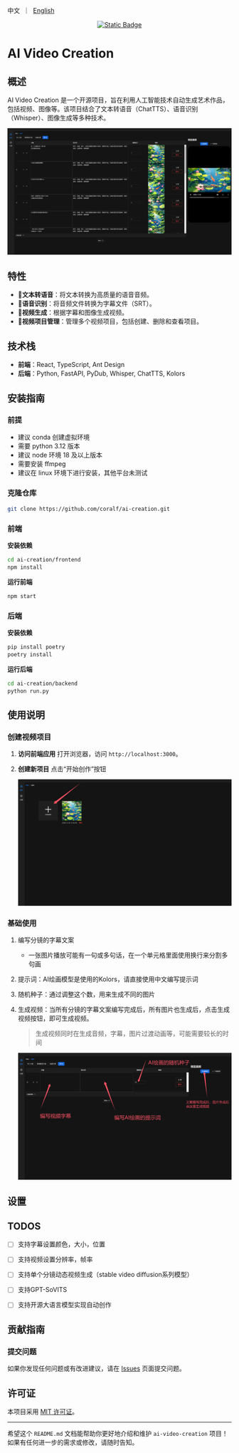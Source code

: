 <p align="left">
    中文</a>&nbsp ｜ &nbsp<a href="README_EN.md">English</a>&nbsp
</p>
<div align="center">
  <a href=''><img alt="Static Badge" src="https://img.shields.io/badge/AI%20Creation-github-brightgreen"></a>
</div>

# AI Video Creation

## 概述

AI Video Creation 是一个开源项目，旨在利用人工智能技术自动生成艺术作品，包括视频、图像等。该项目结合了文本转语音（ChatTTS）、语音识别（Whisper）、图像生成等多种技术。

<div align="center">
  <img src="./assets/image_1.png">
</div>

## 特性

- **🚀文本转语音**：将文本转换为高质量的语音音频。
- **🚀语音识别**：将音频文件转换为字幕文件（SRT）。
- **🚀视频生成**：根据字幕和图像生成视频。
- **🚀视频项目管理**：管理多个视频项目，包括创建、删除和查看项目。

## 技术栈

- **前端**：React, TypeScript, Ant Design
- **后端**：Python, FastAPI, PyDub, Whisper, ChatTTS, Kolors

## 安装指南

### 前提
* 建议 conda 创建虚拟环境
* 需要 python 3.12 版本
* 建议 node 环境 18 及以上版本
* 需要安装 ffmpeg
* 建议在 linux 环境下进行安装，其他平台未测试

### 克隆仓库

```bash
git clone https://github.com/coralf/ai-creation.git
```

### 前端

**安装依赖**
```bash
cd ai-creation/frontend
npm install
```

**运行前端**
```bash
npm start
```

### 后端

**安装依赖**
```bash
pip install poetry
poetry install
```

**运行后端**
```bash
cd ai-creation/backend
python run.py
```

## 使用说明


### 创建视频项目

1. **访问前端应用**
    打开浏览器，访问 `http://localhost:3000`。

2. **创建新项目**
    点击“开始创作”按钮
    <div align="center">
        <img src="./assets/image_create_project.png"/>
    </div>

### 基础使用
1. 编写分镜的字幕文案
    * 一张图片播放可能有一句或多句话，在一个单元格里面使用换行来分割多句画

2. 提示词：AI绘画模型是使用的Kolors，请直接使用中文编写提示词

3. 随机种子：通过调整这个数，用来生成不同的图片

4. 生成视频：当所有分镜的字幕文案编写完成后，所有图片也生成后，点击生成视频按钮，即可生成视频。
    > 生成视频同时在生成音频，字幕，图片过渡动画等，可能需要较长的时间
    <div align="center">
        <img src="./assets/image_basic_use.png"/>
    </div>

## 设置



## TODOS
- [ ] 支持字幕设置颜色，大小，位置
- [ ] 支持视频设置分辨率，帧率
- [ ] 支持单个分镜动态视频生成（stable video diffusion系列模型）
- [ ] 支持GPT-SoVITS
- [ ] 支持开源大语言模型实现自动创作


## 贡献指南

### 提交问题

如果你发现任何问题或有改进建议，请在 [Issues](https://github.com/coralf/ai-video-creation/issues) 页面提交问题。

## 许可证

本项目采用 [MIT 许可证](LICENSE)。

---

希望这个 `README.md` 文档能帮助你更好地介绍和维护 `ai-video-creation` 项目！如果有任何进一步的需求或修改，请随时告知。